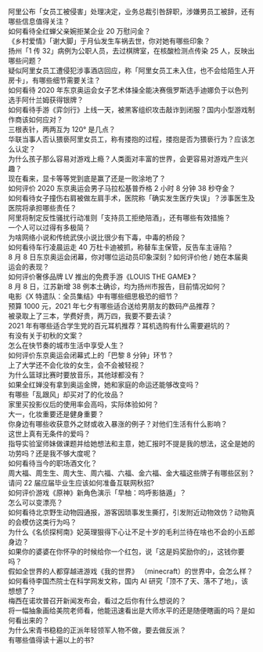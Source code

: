 阿里公布「女员工被侵害」处理决定，业务总裁引咎辞职，涉嫌男员工被辞，还有哪些信息值得关注？  
如何看待全红蝉父亲婉拒某企业 20 万慰问金？  
《乡村爱情》「谢大脚」于月仙发生车祸去世，你对她有哪些印象？  
扬州「1 传 32」病例为公职人员，去过棋牌室，在核酸检测点传染 25 人，反映出哪些问题？  
疑似阿里女员工遭侵犯涉事酒店回应，称「阿里女员工未入住，也不会给陌生人开房卡」，有哪些细节需要关注？  
如何看待 2020 年东京奥运会女子艺术体操全能决赛俄罗斯选手迪娜负于以色列选手阿什兰姆获得银牌？  
如何看待手游《弈剑行》上线一天，被黑客组织攻击敲诈到闭服？国内小型游戏制作商该如何应对？  
三根表针，两两互为 120° 是几点？  
华联当事人否认猥亵阿里女员工，称有搂抱的过程，搂抱是否为猥亵行为？应该怎么认定？  
为什么孩子那么容易对游戏上瘾？人类面对丰富的世界，会更容易对游戏产生兴趣？  
现在看来，显卡等等党到底是赢了还是一败涂地了？  
如何评价 2020 东京奥运会男子马拉松基普乔格 2 小时 8 分钟 38 秒夺金？  
如何看待女子撞伤右肩被做左肩手术，医院称「确实发生医疗失误」？涉事医生及医院将承担哪些责任？  
阿里将制定反性骚扰行动准则「支持员工拒绝陪酒」，还有哪些有效措施？  
一个人可以过得有多极简？  
为啥网络小说和传统武侠小说比很少有下毒，中毒的桥段？  
如何看待车行凌晨运走 40 万杜卡迪被抓，称替车主保管，反告车主诬陷？  
8 月 8 日东京奥运会闭幕，你对哪位运动员印象深刻？如何评价他 / 她在本届奥运会的表现？  
如何评价奢侈品牌 LV 推出的免费手游《LOUIS THE GAME》？  
8 月 8 日，江苏新增 38 例本土确诊，均为扬州市报告，目前情况如何？  
电影《X 特遣队：全员集结》中有哪些细思极恐的细节？  
预算 1000 元，2021 年七夕有哪些适合送给男朋友的数码产品推荐？  
被录取上了三本，学费好贵，两万四，我要不要去读？  
2021 年有哪些适合学生党的百元耳机推荐？耳机选购有什么需要避坑的？  
有没有关于初秋的文案？  
怎么在快节奏的城市生活中享受人生？  
如何评价东京奥运会闭幕式上的「巴黎 8 分钟」环节？  
上了大学还不会化妆的女生，会不会被轻视？  
为什么篮球比赛时要放音乐，其他球都没有？  
如果全红婵没有拿到奥运金牌，她和家庭的命运还能够改变吗？  
有哪些「乱跟风」却买对了的化妆品？  
家里买投影仪后的使用率会高吗，实际体验如何？  
大一，化妆重要还是健身重要？  
你身边有哪些收获意外之财或收入暴涨的例子？对他们生活有什么影响？  
这世上真有无条件的爱吗？  
指导实验室师妹做课题并给她想法和主意，她汇报时不提是我的想法，这全是她的功劳吗？还是我不够大度呢？  
如何看待当今的职场酒文化？  
周大福、周生生、周大生、周六福、六福、金六福、金大福这些牌子有哪些区别？  
请问 22 届应届毕业生应该如何准备互联网秋招?  
如何评价游戏《原神》新角色演示「早柚：呜呼影貉遁」？  
怎么可以变漂亮？  
如何看待北京野生动物园通报，游客因琐事发生撕打，引发附近动物效仿？动物真的会模仿这类行为吗？  
为什么《名侦探柯南》妃英理狠得下心让不足十岁的毛利兰待在啥也不会的小五郎身边？  
如果你的婆婆在你怀孕的时候给你一个红包，说「这是妈奖励你的」，这钱你要吗？  
假如全世界的人都穿越进游戏《我的世界》 （minecraft）的世界中，会怎么样？  
如何看待李国杰院士在科学网发文称，国内 AI 研究「顶不了天、落不了地」，该想想了？  
梅西在诺坎普召开新闻发布会，看过之后你有什么想说的？  
将一幅抽象画给美院老师看，他能迅速看出是大师水平的还是随便瞎画的吗？是如何看出来的？  
为什么宋青书稳稳的正派年轻领军人物不做，要去做反派？  
有哪些值得读十遍以上的书?  
